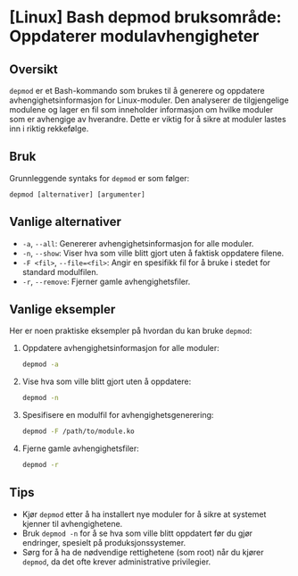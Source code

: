 # [Linux] Bash depmod bruksområde: Oppdaterer modulavhengigheter

## Oversikt
`depmod` er et Bash-kommando som brukes til å generere og oppdatere avhengighetsinformasjon for Linux-moduler. Den analyserer de tilgjengelige modulene og lager en fil som inneholder informasjon om hvilke moduler som er avhengige av hverandre. Dette er viktig for å sikre at moduler lastes inn i riktig rekkefølge.

## Bruk
Grunnleggende syntaks for `depmod` er som følger:

```
depmod [alternativer] [argumenter]
```

## Vanlige alternativer
- `-a`, `--all`: Genererer avhengighetsinformasjon for alle moduler.
- `-n`, `--show`: Viser hva som ville blitt gjort uten å faktisk oppdatere filene.
- `-F <fil>`, `--file=<fil>`: Angir en spesifikk fil for å bruke i stedet for standard modulfilen.
- `-r`, `--remove`: Fjerner gamle avhengighetsfiler.

## Vanlige eksempler
Her er noen praktiske eksempler på hvordan du kan bruke `depmod`:

1. Oppdatere avhengighetsinformasjon for alle moduler:
   ```bash
   depmod -a
   ```

2. Vise hva som ville blitt gjort uten å oppdatere:
   ```bash
   depmod -n
   ```

3. Spesifisere en modulfil for avhengighetsgenerering:
   ```bash
   depmod -F /path/to/module.ko
   ```

4. Fjerne gamle avhengighetsfiler:
   ```bash
   depmod -r
   ```

## Tips
- Kjør `depmod` etter å ha installert nye moduler for å sikre at systemet kjenner til avhengighetene.
- Bruk `depmod -n` for å se hva som ville blitt oppdatert før du gjør endringer, spesielt på produksjonssystemer.
- Sørg for å ha de nødvendige rettighetene (som root) når du kjører `depmod`, da det ofte krever administrative privilegier.